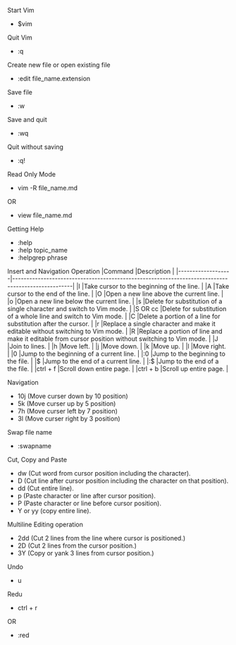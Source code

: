 Start Vim
- $vim

Quit Vim
- :q

Create new file or open existing file
- :edit file_name.extension


Save file
- :w

Save and quit
- :wq

Quit without saving
- :q!


Read Only Mode
- vim -R file_name.md

OR

- view file_name.md

Getting Help
- :help
- :help topic_name
- :helpgrep phrase

Insert and Navigation Operation
|Command            |Description                                                                                        |
|-------------------|---------------------------------------------------------------------------------------------------|
|I                  |Take cursor to the beginning of the line.                                                          |
|A                  |Take cursor to the end of the line.                                                                |
|O                  |Open a new line above the current line.                                                            |
|o                  |Open a new line below the current line.                                                            |
|s                  |Delete for substitution of a single character and switch to Vim mode.                              |
|S OR cc            |Delete for substitution of a whole line and switch to Vim mode.                                    |
|C                  |Delete a portion of a line for substitution after the cursor.                                      |
|r                  |Replace a single character and make it editable without switching to Vim mode.                     |
|R                  |Replace a portion of line and make it editable from cursor position without switching to Vim mode. |
|J                  |Join to lines.                                                                                     |
|h                  |Move left.                                                                                         |
|j                  |Move down.                                                                                         |
|k                  |Move up.                                                                                           |
|l                  |Move right.                                                                                        |
|0                  |Jump to the beginning of a current line.                                                           |
|:0                 |Jump to the beginning to the file.                                                                 |
|$                  |Jump to the end of a current line.                                                                 |
|:$                 |Jump to the end of a the file.                                                                     |
|ctrl + f           |Scroll down entire page.                                                                           |
|ctrl + b           |Scroll up entire page.                                                                             |

Navigation
- 10j (Move curser down by 10 position)
- 5k (Move curser up by 5 position)
- 7h (Move curser left by 7 position)
- 3l (Move curser right by 3 position)

Swap file name
- :swapname

Cut, Copy and Paste
- dw (Cut word from cursor position including the character).
- D (Cut line after cursor position including the character on that position).
- dd (Cut entire line).
- p (Paste character or line after cursor position).
- P (Paste character or line before cursor position).
- Y or yy (copy entire line).

Multiline Editing operation
- 2dd (Cut 2 lines from the line where cursor is positioned.)
- 2D (Cut 2 lines from the cursor position.)
- 3Y (Copy or yank 3 lines from cursor position.)

Undo
- u

Redu
- ctrl + r

OR

- :red

